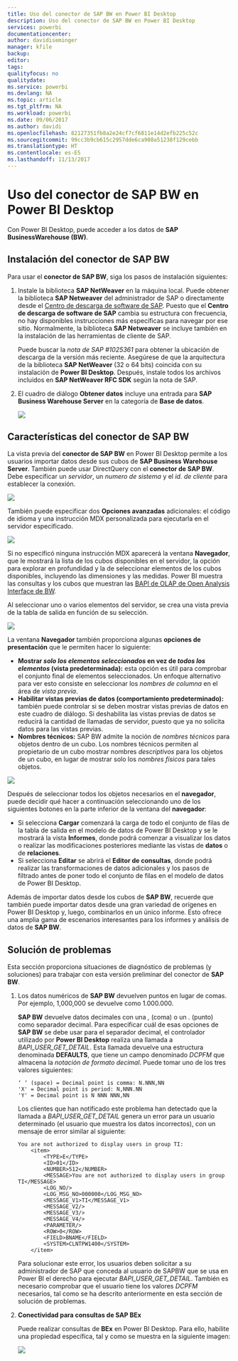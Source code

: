 ```yaml
---
title: Uso del conector de SAP BW en Power BI Desktop
description: Uso del conector de SAP BW en Power BI Desktop
services: powerbi
documentationcenter: 
author: davidiseminger
manager: kfile
backup: 
editor: 
tags: 
qualityfocus: no
qualitydate: 
ms.service: powerbi
ms.devlang: NA
ms.topic: article
ms.tgt_pltfrm: NA
ms.workload: powerbi
ms.date: 09/06/2017
ms.author: davidi
ms.openlocfilehash: 82127351fb8a2e24cf7cf6811e14d2efb225c52c
ms.sourcegitcommit: 99cc3b9cb615c2957dde6ca908a51238f129cebb
ms.translationtype: HT
ms.contentlocale: es-ES
ms.lasthandoff: 11/13/2017
---
```

# <a name="use-the-sap-bw-connector-in-power-bi-desktop"></a>Uso del conector de SAP BW en Power BI Desktop
Con Power BI Desktop, puede acceder a los datos de **SAP BusinessWarehouse (BW)**.

## <a name="installation-of-sap-bw-connector"></a>Instalación del conector de SAP BW
Para usar el **conector de SAP BW**, siga los pasos de instalación siguientes:

1. Instale la biblioteca **SAP NetWeaver** en la máquina local. Puede obtener la biblioteca **SAP Netweaver** del administrador de SAP o directamente desde el [Centro de descarga de software de SAP](https://support.sap.com/swdc). Puesto que el **Centro de descarga de software de SAP** cambia su estructura con frecuencia, no hay disponibles instrucciones más específicas para navegar por ese sitio. Normalmente, la biblioteca **SAP Netweaver** se incluye también en la instalación de las herramientas de cliente de SAP.
   
   Puede buscar la *nota de SAP #1025361* para obtener la ubicación de descarga de la versión más reciente. Asegúrese de que la arquitectura de la biblioteca **SAP NetWeaver** (32 o 64 bits) coincida con su instalación de **Power BI Desktop**. Después, instale todos los archivos incluidos en **SAP NetWeaver RFC SDK** según la nota de SAP.
2. El cuadro de diálogo **Obtener datos** incluye una entrada para **SAP Business Warehouse Server** en la categoría de **Base de datos**.
   
   ![](media/desktop-sap-bw-connector/sap_bw_2a.png)

## <a name="sap-bw-connector-features"></a>Características del conector de SAP BW
La vista previa del **conector de SAP BW** en Power BI Desktop permite a los usuarios importar datos desde sus cubos de **SAP Business Warehouse Server**. También puede usar DirectQuery con el **conector de SAP BW**. Debe especificar un *servidor*, un *numero de sistema* y el *id. de cliente* para establecer la conexión.

![](media/desktop-sap-bw-connector/sap_bw_3a.png)

También puede especificar dos **Opciones avanzadas** adicionales: el código de idioma y una instrucción MDX personalizada para ejecutarla en el servidor especificado.

![](media/desktop-sap-bw-connector/sap_bw_4a.png)

Si no especificó ninguna instrucción MDX aparecerá la ventana **Navegador**, que le mostrará la lista de los cubos disponibles en el servidor, la opción para explorar en profundidad y la de seleccionar elementos de los cubos disponibles, incluyendo las dimensiones y las medidas. Power BI muestra las consultas y los cubos que muestran las [BAPI de OLAP de Open Analysis Interface de BW](https://help.sap.com/saphelp_nw70/helpdata/en/d9/ed8c3c59021315e10000000a114084/content.htm).

Al seleccionar uno o varios elementos del servidor, se crea una vista previa de la tabla de salida en función de su selección.

![](media/desktop-sap-bw-connector/sap_bw_5.png)

La ventana **Navegador** también proporciona algunas **opciones de presentación** que le permiten hacer lo siguiente:

* **Mostrar *solo los elementos seleccionados* en vez de *todos los elementos* (vista predeterminada):** esta opción es útil para comprobar el conjunto final de elementos seleccionados. Un enfoque alternativo para ver esto consiste en seleccionar los *nombres de columna* en el área de *vista previa*.
* **Habilitar vistas previas de datos (comportamiento predeterminado):** también puede controlar si se deben mostrar vistas previas de datos en este cuadro de diálogo. Si deshabilita las vistas previas de datos se reducirá la cantidad de llamadas de servidor, puesto que ya no solicita datos para las vistas previas.
* **Nombres técnicos:** SAP BW admite la noción de *nombres técnicos* para objetos dentro de un cubo. Los nombres técnicos permiten al propietario de un cubo mostrar nombres *descriptivos* para los objetos de un cubo, en lugar de mostrar solo los *nombres físicos* para tales objetos.

![](media/desktop-sap-bw-connector/sap_bw_6.png)

Después de seleccionar todos los objetos necesarios en el **navegador**, puede decidir qué hacer a continuación seleccionando uno de los siguientes botones en la parte inferior de la ventana del **navegador**:

* Si selecciona **Cargar** comenzará la carga de todo el conjunto de filas de la tabla de salida en el modelo de datos de Power BI Desktop y se le mostrará la vista **Informes**, donde podrá comenzar a visualizar los datos o realizar las modificaciones posteriores mediante las vistas de **datos** o de **relaciones**.
* Si selecciona **Editar** se abrirá el **Editor de consultas**, donde podrá realizar las transformaciones de datos adicionales y los pasos de filtrado antes de poner todo el conjunto de filas en el modelo de datos de Power BI Desktop.

Además de importar datos desde los cubos de **SAP BW**, recuerde que también puede importar datos desde una gran variedad de orígenes en Power BI Desktop y, luego, combinarlos en un único informe. Esto ofrece una amplia gama de escenarios interesantes para los informes y análisis de datos de **SAP BW**.

## <a name="troubleshooting"></a>Solución de problemas
Esta sección proporciona situaciones de diagnóstico de problemas (y soluciones) para trabajar con esta versión preliminar del conector de **SAP BW**.

1. Los datos numéricos de **SAP BW** devuelven puntos en lugar de comas. Por ejemplo, 1,000,000 se devuelve como 1.000.000.
   
   **SAP BW** devuelve datos decimales con una *,* (coma) o un *.* (punto) como separador decimal. Para especificar cuál de esas opciones de **SAP BW** se debe usar para el separador decimal, el controlador utilizado por **Power BI Desktop** realiza una llamada a *BAPI_USER_GET_DETAIL*. Esta llamada devuelve una estructura denominada **DEFAULTS**, que tiene un campo denominado *DCPFM* que almacena la *notación de formato decimal*. Puede tomar uno de los tres valores siguientes:
   
       ‘ ‘ (space) = Decimal point is comma: N.NNN,NN
       'X' = Decimal point is period: N,NNN.NN
       'Y' = Decimal point is N NNN NNN,NN
   
   Los clientes que han notificado este problema han detectado que la llamada a *BAPI_USER_GET_DETAIL* genera un error para un usuario determinado (el usuario que muestra los datos incorrectos), con un mensaje de error similar al siguiente:
   
       You are not authorized to display users in group TI:
           <item>
               <TYPE>E</TYPE>
               <ID>01</ID>
               <NUMBER>512</NUMBER>
               <MESSAGE>You are not authorized to display users in group TI</MESSAGE>
               <LOG_NO/>
               <LOG_MSG_NO>000000</LOG_MSG_NO>
               <MESSAGE_V1>TI</MESSAGE_V1>
               <MESSAGE_V2/>
               <MESSAGE_V3/>
               <MESSAGE_V4/>
               <PARAMETER/>
               <ROW>0</ROW>
               <FIELD>BNAME</FIELD>
               <SYSTEM>CLNTPW1400</SYSTEM>
           </item>
   
   Para solucionar este error, los usuarios deben solicitar a su administrador de SAP que conceda al usuario de SAPBW que se usa en Power BI el derecho para ejecutar *BAPI_USER_GET_DETAIL*. También es necesario comprobar que el usuario tiene los valores *DCPFM* necesarios, tal como se ha descrito anteriormente en esta sección de solución de problemas.
2. **Conectividad para consultas de SAP BEx**
   
   Puede realizar consultas de **BEx** en Power BI Desktop. Para ello, habilite una propiedad específica, tal y como se muestra en la siguiente imagen:
   
   ![](media/desktop-sap-bw-connector/sap_bw_8.png)

